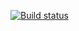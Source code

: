 [![Build status](https://ci.appveyor.com/api/projects/status/xsj0l84pgsgn9p6f?svg=true)](https://ci.appveyor.com/project/Mellisana/https-github-com-mellisana-well)